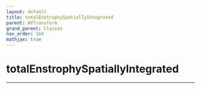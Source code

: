 ```yaml
---
layout: default
title: totalEnstrophySpatiallyIntegrated
parent: WVTransform
grand_parent: Classes
nav_order: 164
mathjax: true
---
```


#  totalEnstrophySpatiallyIntegrated




---

